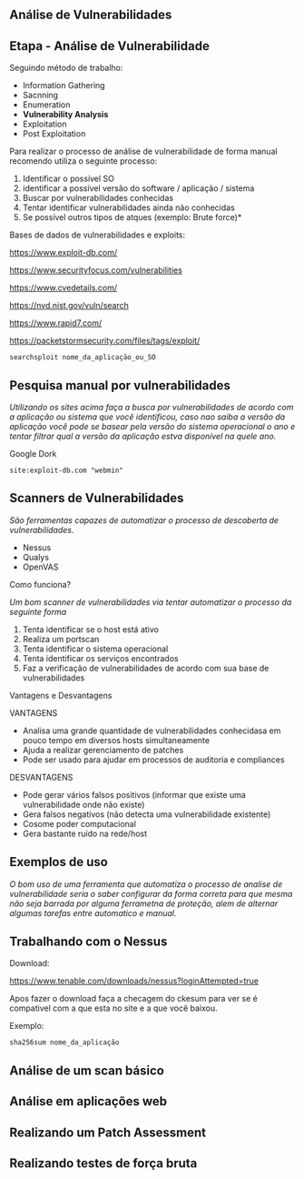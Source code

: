 ##  Análise de Vulnerabilidades

## Etapa - Análise de Vulnerabilidade

Seguindo método de trabalho:

- Information Gathering
- Sacnning 
- Enumeration
- **Vulnerability Analysis**
- Exploitation
- Post Exploitation

Para realizar o processo de análise de vulnerabilidade de forma manual recomendo utiliza o seguinte processo:

1. Identificar o possível SO
2. identificar a possível versão do software / aplicação / sistema
3. Buscar por vulnerabilidades conhecidas
4. Tentar identificar vulnerabilidades ainda não conhecidas
5. Se possível outros tipos de atques (exemplo: Brute force)*

Bases de dados de vulnerabilidades e exploits:

https://www.exploit-db.com/

https://www.securityfocus.com/vulnerabilities

https://www.cvedetails.com/

https://nvd.nist.gov/vuln/search

https://www.rapid7.com/

https://packetstormsecurity.com/files/tags/exploit/

`searchsploit nome_da_aplicação_ou_SO`

## Pesquisa manual por vulnerabilidades

*Utilizando os sites acima faça a busca por vulnerabilidades de acordo com a aplicação ou sistema que vocẽ identificou, caso nao saiba a versão da aplicação você pode se basear pela versão do sistema operacional o ano e tentar filtrar qual a versão da aplicação estva disponível na quele ano.*

Google Dork

`site:exploit-db.com "webmin"`

## Scanners de Vulnerabilidades

*São ferramentas capazes de automatizar o processo de descoberta de vulnerabilidades.*

- Nessus
- Qualys
- OpenVAS

Como funciona?

*Um bom scanner de vulnerabilidades via tentar automatizar o processo da seguinte forma* 

1. Tenta identificar se o host está ativo
2. Realiza um portscan
3. Tenta identificar o sistema operacional
4. Tenta identificar os serviços encontrados
5. Faz a verificação de vulnerabilidades de acordo com sua base de vulnerabilidades

Vantagens e Desvantagens

VANTAGENS

- Analisa uma grande quantidade de vulnerabilidades conhecidasa em pouco tempo em diversos hosts simultaneamente
- Ajuda a realizar gerenciamento de patches
- Pode ser usado para ajudar em processos de auditoria e compliances

DESVANTAGENS

- Pode gerar vários falsos positivos (informar que existe uma vulnerabilidade onde não existe)
- Gera falsos negativos (não detecta uma vulnerabilidade existente)
- Cosome poder computacional
- Gera bastante ruído na rede/host

## Exemplos de uso

*O bom uso de uma ferramenta que automatiza o processo de analise de vulnerabilidade seria o saber configurar da forma correta para que mesma não seja barrada por alguma ferrametna de proteção, alem de alternar algumas tarefas entre automatico e manual.*

## Trabalhando com o Nessus

Download:

https://www.tenable.com/downloads/nessus?loginAttempted=true

Apos fazer o download faça a checagem do ckesum para ver se é compativel com a que esta no site e a que você baixou.

Exemplo:

`sha256sum nome_da_aplicação`


## Análise de um scan básico

## Análise em aplicações web

## Realizando um Patch Assessment

## Realizando testes de força bruta






